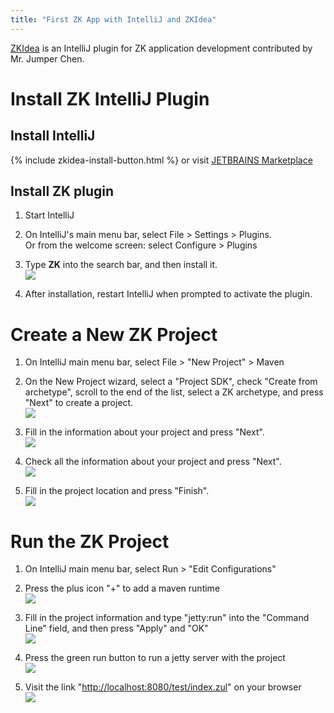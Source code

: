 ```yaml
---
title: "First ZK App with IntelliJ and ZKIdea"
---
```




[ZKIdea](https://plugins.jetbrains.com/plugin/7855) is an IntelliJ
plugin for ZK application development contributed by Mr. Jumper Chen.

# Install ZK IntelliJ Plugin

## Install IntelliJ
{% include zkidea-install-button.html %}
or visit [JETBRAINS Marketplace](https://plugins.jetbrains.com/plugin/7855-zk/)  
      

## Install ZK plugin

1.  Start IntelliJ  
      
2.  On IntelliJ's main menu bar, select File \> Settings \> Plugins.  
    Or from the welcome screen: select Configure \> Plugins  
      
3.  Type **ZK** into the search bar, and then install it.  
    ![](images/ZKInstallationGuide_IntelliJ_InstallZKPlugin.png)  
      
4.  After installation, restart IntelliJ when prompted to activate the
    plugin.

# Create a New ZK Project

1.  On IntelliJ main menu bar, select File \> "New Project" \> Maven  
      
2.  On the New Project wizard, select a "Project SDK", check "Create
    from archetype", scroll to the end of the list, select a ZK
    archetype, and press "Next" to create a project.  
    ![](images/ZKInstallationGuide_IntelliJ_SelectNewZKProject.png)  
      
3.  Fill in the information about your project and press "Next".  
    ![](images/ZKInstallationGuide_IntelliJ_CreateNewZKProject1.png)  
      
4.  Check all the information about your project and press "Next".  
    ![](images/ZKInstallationGuide_IntelliJ_CreateNewZKProject2.png)  
      
5.  Fill in the project location and press "Finish".  
    ![](images/ZKInstallationGuide_IntelliJ_CreateNewZKProject3.png)  
      

# Run the ZK Project

1.  On IntelliJ main menu bar, select Run \> "Edit Configurations"  
      
2.  Press the plus icon "+" to add a maven runtime  
    ![](images/ZKInstallationGuide_IntelliJ_RunZKProject1.png)  
      
3.  Fill in the project information and type "jetty:run" into the
    "Command Line" field, and then press "Apply" and "OK"  
    ![](images/ZKInstallationGuide_IntelliJ_RunZKProject2.png)  
      
4.  Press the green run button to run a jetty server with the project  
    ![](images/ZKInstallationGuide_IntelliJ_RunZKProject3.png)  
      
5.  Visit the link "<http://localhost:8080/test/index.zul>" on your
    browser  
    ![](images/ZKInstallationGuide_IntelliJ_RunZKProject4.png)  
      
